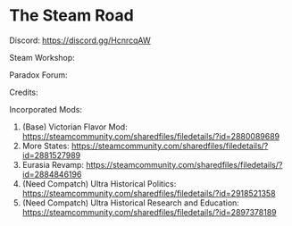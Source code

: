 # The Steam Road

Discord: https://discord.gg/HcnrcqAW

Steam Workshop: 

Paradox Forum:



Credits:

Incorporated Mods:
1. (Base) Victorian Flavor Mod: https://steamcommunity.com/sharedfiles/filedetails/?id=2880089689
2. More States: https://steamcommunity.com/sharedfiles/filedetails/?id=2881527989
3. Eurasia Revamp: https://steamcommunity.com/sharedfiles/filedetails/?id=2884846196
4. (Need Compatch) Ultra Historical Politics: https://steamcommunity.com/sharedfiles/filedetails/?id=2918521358
5. (Need Compatch) Ultra Historical Research and Education: https://steamcommunity.com/sharedfiles/filedetails/?id=2897378189